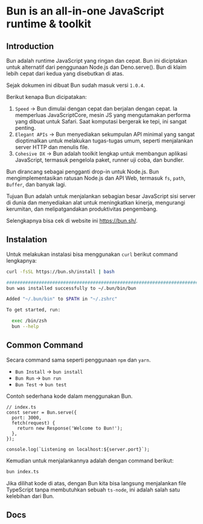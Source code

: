 # Bun is an all-in-one JavaScript runtime & toolkit

## Introduction

Bun adalah runtime JavaScript yang ringan dan cepat. Bun ini diciptakan untuk alternatif dari penggunaan Node.js dan Deno.serve(). Bun di klaim lebih cepat dari kedua yang disebutkan di atas.

Sejak dokumen ini dibuat Bun sudah masuk versi `1.0.4`.

Berikut kenapa Bun dicipatakan:

1. `Speed` -> Bun dimulai dengan cepat dan berjalan dengan cepat. Ia memperluas JavaScriptCore, mesin JS yang mengutamakan performa yang dibuat untuk Safari. Saat komputasi bergerak ke tepi, ini sangat penting.
2. `Elegant APIs` -> Bun menyediakan sekumpulan API minimal yang sangat dioptimalkan untuk melakukan tugas-tugas umum, seperti menjalankan server HTTP dan menulis file.
3. `Cohesive DX` -> Bun adalah toolkit lengkap untuk membangun aplikasi JavaScript, termasuk pengelola paket, runner uji coba, dan bundler.

Bun dirancang sebagai pengganti drop-in untuk Node.js. Bun mengimplementasikan ratusan Node.js dan API Web, termasuk `fs`, `path`, `Buffer`, dan banyak lagi.

Tujuan Bun adalah untuk menjalankan sebagian besar JavaScript sisi server di dunia dan menyediakan alat untuk meningkatkan kinerja, mengurangi kerumitan, dan melipatgandakan produktivitas pengembang.

Selengkapnya bisa cek di website ini https://bun.sh/.

## Instalation

Untuk melakukan instalasi bisa menggunakan `curl` berikut command lengkapnya:

```bash
curl -fsSL https://bun.sh/install | bash

######################################################################## 100.0%
bun was installed successfully to ~/.bun/bin/bun

Added "~/.bun/bin" to $PATH in "~/.zshrc"

To get started, run:

  exec /bin/zsh
  bun --help
```

## Common Command

Secara command sama seperti penggunaan `npm` dan `yarn`.

- `Bun Install` -> `bun install`
- `Bun Run` -> `bun run`
- `Bun Test` -> `bun test`

Contoh sederhana kode dalam menggunakan Bun.

```tsx
// index.ts
const server = Bun.serve({
  port: 3000,
  fetch(request) {
    return new Response('Welcome to Bun!');
  },
});

console.log(`Listening on localhost:${server.port}`);
```

Kemudian untuk menjalankannya adalah dengan command berikut:

```bash
bun index.ts
```

Jika dilihat kode di atas, dengan Bun kita bisa langsung menjalankan file TypeScript tanpa membutuhkan sebuah `ts-node`, ini adalah salah satu kelebihan dari Bun.

## Docs
